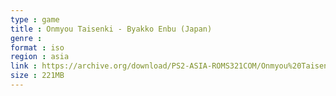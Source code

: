 ```yaml
---
type : game
title : Onmyou Taisenki - Byakko Enbu (Japan)
genre : 
format : iso
region : asia
link : https://archive.org/download/PS2-ASIA-ROMS321COM/Onmyou%20Taisenki%20-%20Byakko%20Enbu%20%28Japan%29.7z
size : 221MB
---
```

